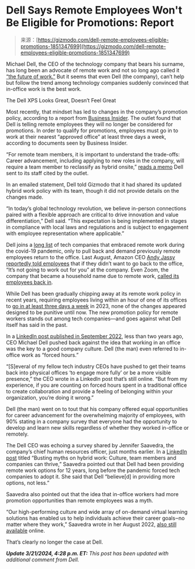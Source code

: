 <!--yml
category: 未分类
date: 2024-05-29 12:29:43
-->

# Dell Says Remote Employees Won't Be Eligible for Promotions: Report

> 来源：[https://gizmodo.com/dell-remote-employees-eligible-promotions-1851347699](https://gizmodo.com/dell-remote-employees-eligible-promotions-1851347699)

Michael Dell, the CEO of the technology company that bears his surname, has long been an advocate of remote work and not so long ago called it [“the future of work.”](https://www.linkedin.com/pulse/culture-key-hybrid-work-michael-dell/) But it seems that even Dell (the company), can’t help but follow the trend among technology companies suddenly convinced that in-office work is the best work.

The Dell XPS Looks Great, Doesn’t Feel Great

<track kind="captions" label="English" src="https://kinja.com/api/videoupload/caption/22349.vtt" srclang="en">

Most recently, that mindset has led to changes in the company’s promotion policy, according to a report from [Business Insider](https://www.businessinsider.com/dell-remote-workers-promotion-return-office-push-flexible-work-2024-3). The outlet found that Dell is telling remote employees they will no longer be considered for promotions. In order to qualify for promotions, employees must go in to work at their nearest “approved office” at least three days a week, according to documents seen by Business Insider.

“For remote team members, it is important to understand the trade-offs: Career advancement, including applying to new roles in the company, will require a team member to reclassify as hybrid onsite,” [reads a memo](https://www.businessinsider.com/dell-remote-workers-promotion-return-office-push-flexible-work-2024-3) Dell sent to its staff cited by the outlet.

In an emailed statement, Dell told Gizmodo that it had shared its updated hybrid work policy with its team, though it did not provide details on the changes made.

“In today’s global technology revolution, we believe in-person connections paired with a flexible approach are critical to drive innovation and value differentiation,” Dell said. “This expectation is being implemented in stages in compliance with local laws and regulations and is subject to engagement with employee representation where applicable.”

Dell joins a [long list](https://gizmodo.com/mark-zuckerberg-meta-facebook-remote-work-hybrid-1850499508) of tech companies that embraced remote work during the covid-19 pandemic, only to pull back and demand previously remote employees return to the office. Last August, Amazon CEO [Andy Jassy reportedly told employees](https://gizmodo.com/amazon-ceo-tells-workers-to-return-to-office-or-fired-1850783235) that if they didn’t want to go back to the office, “It’s not going to work out for you” at the company. Even Zoom, the company that became a household name due to remote work, [called its employees back in](https://gizmodo.com/zoom-ceo-return-to-office-leaked-audio-1850769660).

While Dell has been gradually chipping away at its remote work policy in recent years, requiring employees living within an hour of one of its offices to [go in at least three days a week](https://www.theregister.com/2023/05/10/dell_remote_work_revision/) in 2023, none of the changes appeared designed to be punitive until now. The new promotion policy for remote workers stands out among tech companies—and goes against what Dell itself has said in the past.

In a [LinkedIn post published in September 2022](https://www.linkedin.com/pulse/culture-key-hybrid-work-michael-dell/), less than two years ago, CEO Michael Dell pushed back against the idea that working in an office was the key to a good company culture. Dell (the man) even referred to in-office work as “forced hours.”

“[S]everal of my fellow tech industry CEOs have pushed to get their teams back into physical offices ‘to engage more fully’ or be a more visible presence,” the CEO wrote in a LinkedIn post that’s still online. “But from my experience, if you are counting on forced hours spent in a traditional office to create collaboration and provide a feeling of belonging within your organization, you’re doing it wrong.”

Dell (the man) went on to tout that his company offered equal opportunities for career advancement for the overwhelming majority of employees, with 90% stating in a company survey that everyone had the opportunity to develop and learn new skills regardless of whether they worked in-office or remotely.

The Dell CEO was echoing a survey shared by Jennifer Saavedra, the company’s chief human resources officer, just months earlier. In a [LinkedIn post](https://www.linkedin.com/pulse/busting-myths-hybrid-work-culture-team-members-can-thrive-saavedra/?trackingId=DJEDawuHSymj%2F6kOTGRstQ%3D%3D) titled “Busting myths on hybrid work: Culture, team members and companies can thrive,” Saavedra pointed out that Dell had been providing remote work options for 12 years, long before the pandemic forced tech companies to adopt it. She said that Dell “believe[d] in providing more options, not less.”

Saavedra also pointed out that the idea that in-office workers had more promotion opportunities than remote employees was a myth.

“Our high-performing culture and wide array of on-demand virtual learning solutions has enabled us to help individuals achieve their career goals‒no matter where they work,” Saavedra wrote in her August 2022, [also still available](https://www.linkedin.com/pulse/busting-myths-hybrid-work-culture-team-members-can-thrive-saavedra/?trackingId=DJEDawuHSymj%2F6kOTGRstQ%3D%3D) online.

That’s clearly no longer the case at Dell.

***Update 3/21/2024, 4:28 p.m. ET:*** *This post has been updated with additional comment from Dell.*
